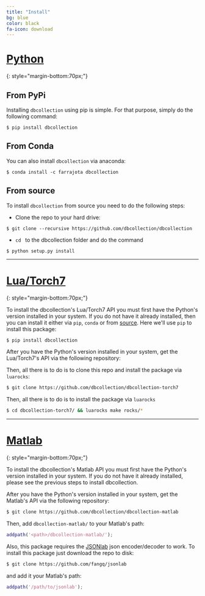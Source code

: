 ```yaml
---
title: "Install"
bg: blue
color: black
fa-icon: download
---
```


# **[Python](https://github.com/dbcollection/dbcollection#package-installation)**
{: style="margin-bottom:70px;"}

## From PyPi

Installing `dbcollection` using pip is simple. For that
purpose, simply do the following command:

```
$ pip install dbcollection
```

## From Conda

You can also install `dbcollection` via anaconda:

```
$ conda install -c farrajota dbcollection
```

## From source

To install `dbcollection` from source you need to do
the following steps:

- Clone the repo to your hard drive:

```
$ git clone --recursive https://github.com/dbcollection/dbcollection
```

- `cd ` to the dbcollection folder and do the command

```
$ python setup.py install
```

-----------------------

# **[Lua/Torch7](https://github.com/dbcollection/dbcollection-torch7#installation)**
{: style="margin-bottom:70px;"}

To install the dbcollection's Lua/Torch7 API you must first have the Python's version installed in your system. If you do not have it already installed, then you can install it either via `pip`, `conda` or from [source](https://github.com/dbcollection/dbcollection#package-installation). Here we'll use `pip` to install this package:

```bash
$ pip install dbcollection
```

After you have the Python's version installed in your system, get the Lua/Torch7's API via the following repository:

Then, all there is to do is to clone this repo and install the package via `luarocks`:

```bash
$ git clone https://github.com/dbcollection/dbcollection-torch7
```

Then, all there is to do is to install the package via `luarocks`

```bash
$ cd dbcollection-torch7/ && luarocks make rocks/*
```

-----------------------

# **[Matlab](https://github.com/dbcollection/dbcollection-matlab#installation)**
{: style="margin-bottom:70px;"}

To install the dbcollection's Matlab API you must first have the Python's version installed in your system. If you do not have it already installed, please see the previous steps to install dbcollection.

After you have the Python's version installed in your system, get the Matlab's API via the following repository:

```bash
$ git clone https://github.com/dbcollection/dbcollection-matlab
```

Then, add `dbcollection-matlab/` to your Matlab's path:

```matlab
addpath('<path>/dbcollection-matlab/');
```

Also, this package requires the [JSONlab](https://github.com/fangq/jsonlab) json encoder/decoder to work. To install this package just download the repo to disk:

```bash
$ git clone https://github.com/fangq/jsonlab
```

and add it your Matlab's path:

```matlab
addpath('/path/to/jsonlab');
```
